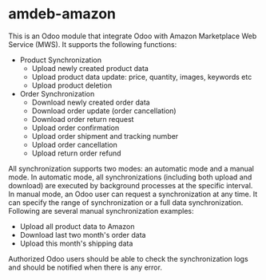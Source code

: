 amdeb-amazon
============

This is an Odoo module that integrate Odoo with Amazon 
Marketplace Web Service (MWS). It supports the following functions:

* Product Synchronization
    - Upload newly created product data
    - Upload product data update: price, quantity, images, keywords etc
    - Upload product deletion
* Order Synchronization
    - Download newly created order data
    - Download order update (order cancellation)
    - Download order return request
    - Upload order confirmation
    - Upload order shipment and tracking number
    - Upload order cancellation
    - Upload return order refund

All synchronization supports two modes: an automatic mode and a manual mode.
In automatic mode, all synchronizations (including both upload and download) 
are executed by background processes at the specific interval. In manual mode,
an Odoo user can request a synchronization at any time. It can specify 
the range of synchronization or a full data synchronization. 
Following are several manual synchronization examples:

* Upload all product data to Amazon
* Download last two month's order data
* Upload this month's shipping data

Authorized Odoo users should be able to check the synchronization logs and 
should be notified when there is any error. 